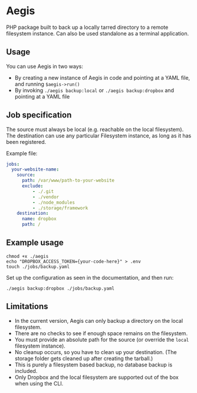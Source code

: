 # Aegis
PHP package built to back up a locally tarred directory to a remote filesystem instance.
Can also be used standalone as a terminal application.

## Usage
You can use Aegis in two ways:

* By creating a new instance of Aegis in code and pointing at a YAML file, and running `$aegis->run()`
* By invoking `./aegis backup:local` or `./aegis backup:dropbox` and pointing at a YAML file

## Job specification

The source must always be local (e.g. reachable on the local filesystem).
The destination can use any particular Filesystem instance, as long as it has been registered.

Example file:
```yaml
jobs:
  your-website-name:
    source:
      path: /var/www/path-to-your-website
      exclude:
          - ./.git
          - ./vendor
          - ./node_modules
          - ./storage/framework
    destination:
      name: dropbox
      path: /
```

## Example usage

    chmod +x ./aegis
    echo "DROPBOX_ACCESS_TOKEN={your-code-here}" > .env
    touch ./jobs/backup.yaml
    
Set up the configuration as seen in the documentation, and then run:    
    
    ./aegis backup:dropbox ./jobs/backup.yaml

## Limitations

* In the current version, Aegis can only backup a directory on the local filesystem.
* There are no checks to see if enough space remains on the filesystem.
* You must provide an absolute path for the source (or override the `local` filesystem instance).
* No cleanup occurs, so you have to clean up your destination. (The storage folder gets cleaned up after creating the tarball.)
* This is purely a filesystem based backup, no database backup is included.
* Only Dropbox and the local filesystem are supported out of the box when using the CLI.